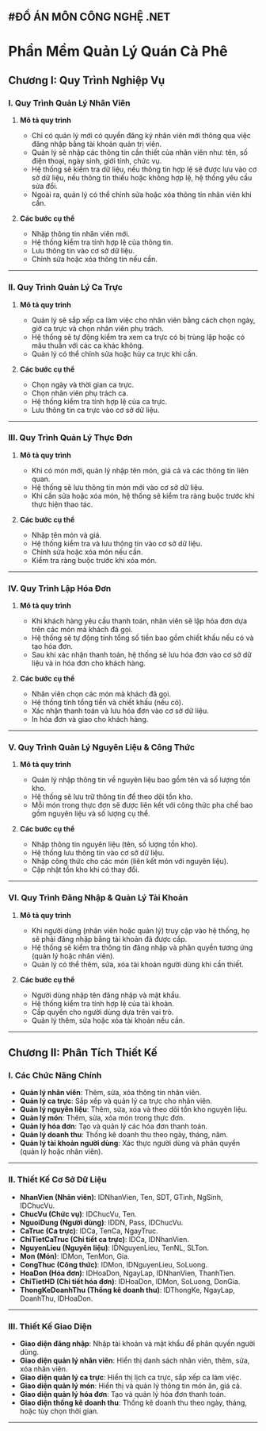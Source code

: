 #ĐỒ ÁN MÔN CÔNG NGHỆ .NET
---
# **Phần Mềm Quản Lý Quán Cà Phê**

## **Chương I: Quy Trình Nghiệp Vụ**

### **I. Quy Trình Quản Lý Nhân Viên**

1. **Mô tả quy trình**  
   - Chỉ có quản lý mới có quyền đăng ký nhân viên mới thông qua việc đăng nhập bằng tài khoản quản trị viên.  
   - Quản lý sẽ nhập các thông tin cần thiết của nhân viên như: tên, số điện thoại, ngày sinh, giới tính, chức vụ.  
   - Hệ thống sẽ kiểm tra dữ liệu, nếu thông tin hợp lệ sẽ được lưu vào cơ sở dữ liệu, nếu thông tin thiếu hoặc không hợp lệ, hệ thống yêu cầu sửa đổi.  
   - Ngoài ra, quản lý có thể chỉnh sửa hoặc xóa thông tin nhân viên khi cần.

2. **Các bước cụ thể**
   - Nhập thông tin nhân viên mới.
   - Hệ thống kiểm tra tính hợp lệ của thông tin.
   - Lưu thông tin vào cơ sở dữ liệu.
   - Chỉnh sửa hoặc xóa thông tin nếu cần.

---

### **II. Quy Trình Quản Lý Ca Trực**

1. **Mô tả quy trình**  
   - Quản lý sẽ sắp xếp ca làm việc cho nhân viên bằng cách chọn ngày, giờ ca trực và chọn nhân viên phụ trách.  
   - Hệ thống sẽ tự động kiểm tra xem ca trực có bị trùng lặp hoặc có mâu thuẫn với các ca khác không.  
   - Quản lý có thể chỉnh sửa hoặc hủy ca trực khi cần.

2. **Các bước cụ thể**  
   - Chọn ngày và thời gian ca trực.
   - Chọn nhân viên phụ trách ca.
   - Hệ thống kiểm tra tính hợp lệ của ca trực.
   - Lưu thông tin ca trực vào cơ sở dữ liệu.

---

### **III. Quy Trình Quản Lý Thực Đơn**

1. **Mô tả quy trình**  
   - Khi có món mới, quản lý nhập tên món, giá cả và các thông tin liên quan.  
   - Hệ thống sẽ lưu thông tin món mới vào cơ sở dữ liệu.  
   - Khi cần sửa hoặc xóa món, hệ thống sẽ kiểm tra ràng buộc trước khi thực hiện thao tác.

2. **Các bước cụ thể**  
   - Nhập tên món và giá.
   - Hệ thống kiểm tra và lưu thông tin vào cơ sở dữ liệu.
   - Chỉnh sửa hoặc xóa món nếu cần.
   - Kiểm tra ràng buộc trước khi xóa món.

---

### **IV. Quy Trình Lập Hóa Đơn**

1. **Mô tả quy trình**  
   - Khi khách hàng yêu cầu thanh toán, nhân viên sẽ lập hóa đơn dựa trên các món mà khách đã gọi.  
   - Hệ thống sẽ tự động tính tổng số tiền bao gồm chiết khấu nếu có và tạo hóa đơn.  
   - Sau khi xác nhận thanh toán, hệ thống sẽ lưu hóa đơn vào cơ sở dữ liệu và in hóa đơn cho khách hàng.

2. **Các bước cụ thể**  
   - Nhân viên chọn các món mà khách đã gọi.
   - Hệ thống tính tổng tiền và chiết khấu (nếu có).
   - Xác nhận thanh toán và lưu hóa đơn vào cơ sở dữ liệu.
   - In hóa đơn và giao cho khách hàng.

---

### **V. Quy Trình Quản Lý Nguyên Liệu & Công Thức**

1. **Mô tả quy trình**  
   - Quản lý nhập thông tin về nguyên liệu bao gồm tên và số lượng tồn kho.  
   - Hệ thống sẽ lưu trữ thông tin để theo dõi tồn kho.  
   - Mỗi món trong thực đơn sẽ được liên kết với công thức pha chế bao gồm nguyên liệu và số lượng cụ thể.

2. **Các bước cụ thể**  
   - Nhập thông tin nguyên liệu (tên, số lượng tồn kho).
   - Hệ thống lưu thông tin vào cơ sở dữ liệu.
   - Nhập công thức cho các món (liên kết món với nguyên liệu).
   - Cập nhật tồn kho khi có thay đổi.

---

### **VI. Quy Trình Đăng Nhập & Quản Lý Tài Khoản**

1. **Mô tả quy trình**  
   - Khi người dùng (nhân viên hoặc quản lý) truy cập vào hệ thống, họ sẽ phải đăng nhập bằng tài khoản đã được cấp.  
   - Hệ thống sẽ kiểm tra thông tin đăng nhập và phân quyền tương ứng (quản lý hoặc nhân viên).  
   - Quản lý có thể thêm, sửa, xóa tài khoản người dùng khi cần thiết.

2. **Các bước cụ thể**  
   - Người dùng nhập tên đăng nhập và mật khẩu.
   - Hệ thống kiểm tra tính hợp lệ của tài khoản.
   - Cấp quyền cho người dùng dựa trên vai trò.
   - Quản lý thêm, sửa hoặc xóa tài khoản nếu cần.

---

## **Chương II: Phân Tích Thiết Kế**

### **I. Các Chức Năng Chính**

- **Quản lý nhân viên**: Thêm, sửa, xóa thông tin nhân viên.
- **Quản lý ca trực**: Sắp xếp và quản lý ca trực cho nhân viên.
- **Quản lý nguyên liệu**: Thêm, sửa, xóa và theo dõi tồn kho nguyên liệu.
- **Quản lý món**: Thêm, sửa, xóa món trong thực đơn.
- **Quản lý hóa đơn**: Tạo và quản lý các hóa đơn thanh toán.
- **Quản lý doanh thu**: Thống kê doanh thu theo ngày, tháng, năm.
- **Quản lý tài khoản người dùng**: Xác thực người dùng và phân quyền (quản lý hoặc nhân viên).

---

### **II. Thiết Kế Cơ Sở Dữ Liệu**

- **NhanVien (Nhân viên)**: IDNhanVien, Ten, SDT, GTinh, NgSinh, IDChucVu.  
- **ChucVu (Chức vụ)**: IDChucVu, Ten.  
- **NguoiDung (Người dùng)**: IDDN, Pass, IDChucVu.  
- **CaTruc (Ca trực)**: IDCa, TenCa, NgayTruc.  
- **ChiTietCaTruc (Chi tiết ca trực)**: IDCa, IDNhanVien.  
- **NguyenLieu (Nguyên liệu)**: IDNguyenLieu, TenNL, SLTon.  
- **Mon (Món)**: IDMon, TenMon, Gia.  
- **CongThuc (Công thức)**: IDMon, IDNguyenLieu, SoLuong.  
- **HoaDon (Hóa đơn)**: IDHoaDon, NgayLap, IDNhanVien, ThanhTien.  
- **ChiTietHD (Chi tiết hóa đơn)**: IDHoaDon, IDMon, SoLuong, DonGia.  
- **ThongKeDoanhThu (Thống kê doanh thu)**: IDThongKe, NgayLap, DoanhThu, IDHoaDon.

---

### **III. Thiết Kế Giao Diện**

- **Giao diện đăng nhập**: Nhập tài khoản và mật khẩu để phân quyền người dùng.
- **Giao diện quản lý nhân viên**: Hiển thị danh sách nhân viên, thêm, sửa, xóa nhân viên.
- **Giao diện quản lý ca trực**: Hiển thị lịch ca trực, sắp xếp ca làm việc.
- **Giao diện quản lý món**: Hiển thị và quản lý thông tin món ăn, giá cả.
- **Giao diện quản lý hóa đơn**: Tạo và quản lý hóa đơn thanh toán.
- **Giao diện thống kê doanh thu**: Thống kê doanh thu theo ngày, tháng, hoặc tùy chọn thời gian.

---

